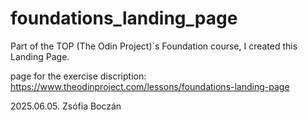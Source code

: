 # foundations_landing_page

Part of the TOP (The Odin Project)`s Foundation course, I created this Landing Page.

page for the exercise discription: 
https://www.theodinproject.com/lessons/foundations-landing-page

2025.06.05.
Zsófia Boczán
